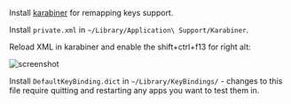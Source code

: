 Install [karabiner](https://pqrs.org/osx/karabiner/) for remapping keys support.

Install `private.xml` in `~/Library/Application\ Support/Karabiner`.

Reload XML in karabiner and enable the shift+ctrl+f13 for right alt:

![screenshot](https://s3.amazonaws.com/f.cl.ly/items/1S1r1a0w3N223b3u0Z0A/Screenshot%202015-05-06%2015.35.43.png)

Install `DefaultKeyBinding.dict` in `~/Library/KeyBindings/` - changes to this file require quitting and restarting any apps you want to test them in.

